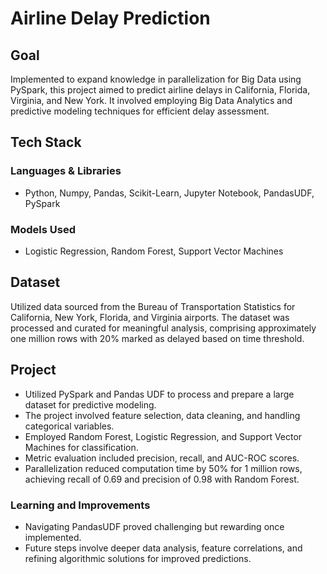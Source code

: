 # Airline Delay Prediction

## Goal

Implemented to expand knowledge in parallelization for Big Data using PySpark, this project aimed to predict airline delays in California, Florida, Virginia, and New York. It involved employing Big Data Analytics and predictive modeling techniques for efficient delay assessment.

## Tech Stack

### Languages & Libraries
- Python, Numpy, Pandas, Scikit-Learn, Jupyter Notebook, PandasUDF, PySpark

### Models Used
- Logistic Regression, Random Forest, Support Vector Machines

## Dataset

Utilized data sourced from the Bureau of Transportation Statistics for California, New York, Florida, and Virginia airports. The dataset was processed and curated for meaningful analysis, comprising approximately one million rows with 20% marked as delayed based on time threshold.

## Project

- Utilized PySpark and Pandas UDF to process and prepare a large dataset for predictive modeling.
- The project involved feature selection, data cleaning, and handling categorical variables.
- Employed Random Forest, Logistic Regression, and Support Vector Machines for classification.
- Metric evaluation included precision, recall, and AUC-ROC scores.
- Parallelization reduced computation time by 50% for 1 million rows, achieving recall of 0.69 and precision of 0.98 with Random Forest.

### Learning and Improvements
- Navigating PandasUDF proved challenging but rewarding once implemented.
- Future steps involve deeper data analysis, feature correlations, and refining algorithmic solutions for improved predictions. 
